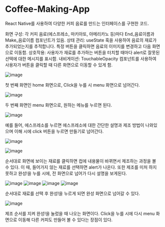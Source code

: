 # Coffee-Making-App
React Native를 사용하여 다양한 커피 음료를 만드는 인터페이스를 구현한 코드.

화면 구성: 각 커피 음료(에스프레소, 마키아또, 아메리카노 등)마다 End_음료이름과 Make_음료이름 컴포넌트가 있음.
상태 관리: useState 훅을 사용하여 음료의 재료가 추가되었는지를 추적합니다. 특정 버튼을 클릭하면 음료의 이미지를 변경하고 다음 화면으로 이동함.
상호작용: 사용자가 재료를 추가하는 버튼을 터치할 때마다 alert로 잘못된 선택에 대한 메시지를 표시함.
내비게이션: TouchableOpacity 컴포넌트를 사용하여 사용자가 버튼을 클릭할 때 다른 화면으로 이동할 수 있게 함.

![image](https://github.com/user-attachments/assets/10db0fde-b65b-4f8e-a206-6c724fdef852)

첫 번째 화면인 home 화면으로, Click을 누를 시 menu 화면으로 넘어간다.

![image](https://github.com/user-attachments/assets/73a89ad7-cf8d-4357-a567-cfd24ca8067b)

두 번째 화면인 menu 화면으로, 원하는 메뉴를 누르면 된다.

![image](https://github.com/user-attachments/assets/b0f69189-420b-46bd-8dfa-417332c48fa7)

예를 들어, 에스프레소를 누르면 에스프레소에 대한 간단한 설명과 제조 방법이 나와있으며 이해 시에 click 버튼을 누르면 만들기로 넘어간다.

![image](https://github.com/user-attachments/assets/a2608f20-f19a-4cc9-a7c1-ae298acc2811)

![image](https://github.com/user-attachments/assets/c00ac4f3-d49d-4a99-8077-85070b138b43)

순서대로 화면에 보이는 재료를 클릭하면 컵에 내용물이 바뀌면서 제조하는 과정을 볼 수 있다.
이 때, 들어가지 않는 재료를 선택하면 alert가 나온다.
또한 제조를 미처 하지 못하고 완성!을 누를 시에, 전 화면으로 넘어가 다시 설명을 보게된다.

![image](https://github.com/user-attachments/assets/b33de0f3-4936-483e-9091-ecc7f4d13d9e)
![image](https://github.com/user-attachments/assets/3bb4b421-bba3-4e1a-85b5-a37db758e5b1)
![image](https://github.com/user-attachments/assets/c5994c98-240f-4e4c-a634-80f36de12e9b)
![image](https://github.com/user-attachments/assets/40ba375c-6a5f-4a3c-b57f-9e42f8fcc449)

순서대로 재료를 선택 후 완성!을 누르게 되면 완성 화면으로 넘어갈 수 있다.

![image](https://github.com/user-attachments/assets/412df6f8-4470-4c37-8996-88fd419efe1f)

제조 순서를 지켜 완성!을 눌렀을 때 나오는 화면이다.
Click을 누를 시에 다시 menu 화면으로 이동해 다른 커피도 만들어 볼 수 있다는 장점이 있다.

